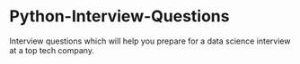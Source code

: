 # Python-Interview-Questions
Interview questions which will help you prepare for a data science interview at a top tech company.
